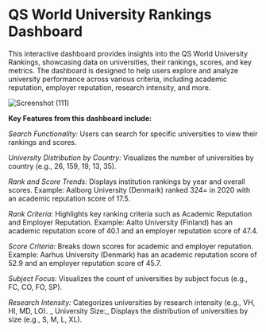 # QS World University Rankings Dashboard

This interactive dashboard provides insights into the QS World University Rankings, showcasing data on universities, their rankings, scores, and key metrics. The dashboard is designed to help users explore and analyze university performance across various criteria, including academic reputation, employer reputation, research intensity, and more.

![Screenshot (111)](https://github.com/user-attachments/assets/16656998-de69-4167-bd24-295974ea0024)

**Key Features from this dashboard include:**

_Search Functionality:_ Users can search for specific universities to view their rankings and scores.

_University Distribution by Country:_ Visualizes the number of universities by country (e.g., 26, 159, 19, 13, 35).

_Rank and Score Trends:_ Displays institution rankings by year and overall scores.
Example: Aalborg University (Denmark) ranked 324= in 2020 with an academic reputation score of 17.5.

_Rank Criteria:_ Highlights key ranking criteria such as Academic Reputation and Employer Reputation.
Example: Aalto University (Finland) has an academic reputation score of 40.1 and an employer reputation score of 47.4.

_Score Criteria:_ Breaks down scores for academic and employer reputation.
Example: Aarhus University (Denmark) has an academic reputation score of 52.9 and an employer reputation score of 45.7.

_Subject Focus:_ Visualizes the count of universities by subject focus (e.g., FC, CO, FO, SP).

_Research Intensity:_ Categorizes universities by research intensity (e.g., VH, HI, MD, LO).
_
University Size:_ Displays the distribution of universities by size (e.g., S, M, L, XL).
